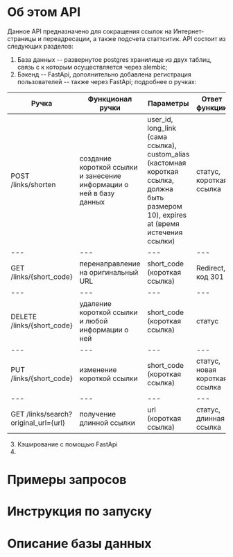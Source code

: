 # Об этом API
Данное API предназначено для сокращения ссылок на Интернет-страницы и переадресации, а также подсчета статтситик. API состоит из следующих разделов:
1. База данных -- развернутое postgres хранилище из двух таблиц, связь с к которым осуществляется через alembic;
2. Бэкенд -- FastApi, дополнительно добавлена регистрация пользователей -- также через FastApi; подробнее о ручках:

Ручка | Функционал ручки | Параметры | Ответ функции
| --- | --- | --- | --- |
POST /links/shorten | создание короткой ссылки и занесение информации о ней в базу данных | user_id, long_link (сама ссылка), custom_alias (кастомная короткая ссылка, должна быть размером 10), expires at (время истечения ссылки) | статус, короткая ссылка
| --- | --- | --- | --- |
GET /links/{short_code} | перенаправление на оригинальный URL | short_code (короткая ссылка) | Redirect, код 301
| --- | --- | --- | --- |
DELETE /links/{short_code} | удаление короткой ссылки и любой информации о ней | short_code (короткая ссылка) | статус
| --- | --- | --- | --- |
PUT /links/{short_code} | изменение короткой ссылки | short_code (короткая ссылка) | статус, новая короткая ссылка
| --- | --- | --- | --- |
GET /links/search?original_url={url} | получение длинной ссылки | url (короткая ссылка) | статус, длинная ссылка 

3. Кэширование с помощью FastApi
4. 

# Примеры запросов

# Инструкция по запуску 

# Описание базы данных
